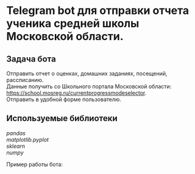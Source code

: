 # Telegram bot для отправки отчета ученика средней школы Московской области.


## Задача бота

Отправить отчет о оценках, домашних заданиях, посещений, рассписанию.  
Данные получить со Школьного портала Московской области: https://school.mosreg.ru/currentprogressmodeselector.  
Отправить в удобной форме пользователю.

## Используемые библиотеки
*pandas*     
*matplotlib.pyplot*     
*sklearn*  
*numpy*

Пример работы бота:
